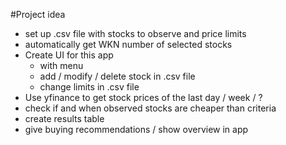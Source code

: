 #Project idea

- set up .csv file with stocks to observe and price limits
- automatically get WKN number of selected stocks
- Create UI for this app
  - with menu
  - add / modify / delete stock in .csv file
  - change limits in .csv file
- Use yfinance to get stock prices of the last day / week / ?
- check if and when observed stocks are cheaper than criteria
- create results table
- give buying recommendations / show overview in app
